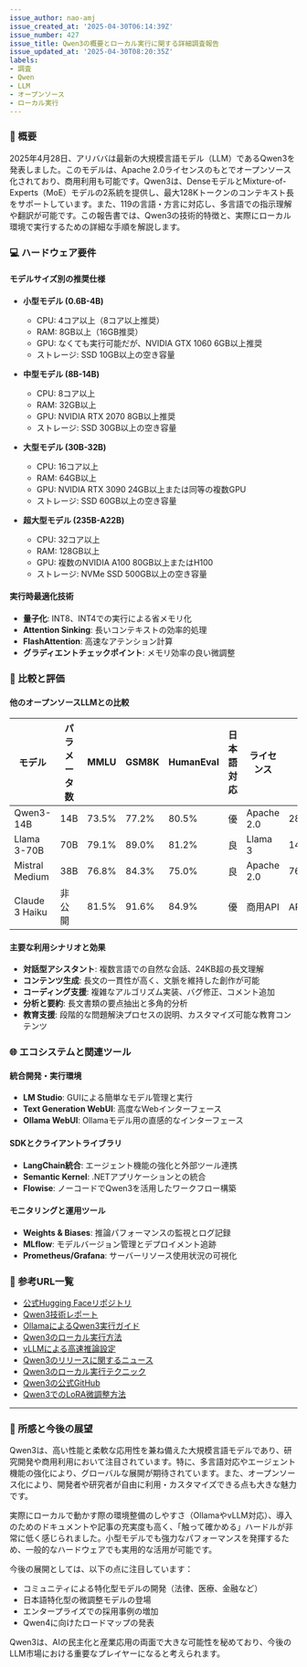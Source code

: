 ```yaml
---
issue_author: nao-amj
issue_created_at: '2025-04-30T06:14:39Z'
issue_number: 427
issue_title: Qwen3の概要とローカル実行に関する詳細調査報告
issue_updated_at: '2025-04-30T08:20:35Z'
labels:
- 調査
- Qwen
- LLM
- オープンソース
- ローカル実行
---
```


### 📌 概要

2025年4月28日、アリババは最新の大規模言語モデル（LLM）であるQwen3を発表しました。このモデルは、Apache 2.0ライセンスのもとでオープンソース化されており、商用利用も可能です。Qwen3は、DenseモデルとMixture-of-Experts（MoE）モデルの2系統を提供し、最大128Kトークンのコンテキスト長をサポートしています。また、119の言語・方言に対応し、多言語での指示理解や翻訳が可能です。この報告書では、Qwen3の技術的特徴と、実際にローカル環境で実行するための詳細な手順を解説します。


### 💻 ハードウェア要件

#### モデルサイズ別の推奨仕様
- **小型モデル (0.6B-4B)**
  - CPU: 4コア以上（8コア以上推奨）
  - RAM: 8GB以上（16GB推奨）
  - GPU: なくても実行可能だが、NVIDIA GTX 1060 6GB以上推奨
  - ストレージ: SSD 10GB以上の空き容量
  
- **中型モデル (8B-14B)**
  - CPU: 8コア以上
  - RAM: 32GB以上
  - GPU: NVIDIA RTX 2070 8GB以上推奨
  - ストレージ: SSD 30GB以上の空き容量
  
- **大型モデル (30B-32B)**
  - CPU: 16コア以上
  - RAM: 64GB以上
  - GPU: NVIDIA RTX 3090 24GB以上または同等の複数GPU
  - ストレージ: SSD 60GB以上の空き容量
  
- **超大型モデル (235B-A22B)**
  - CPU: 32コア以上
  - RAM: 128GB以上
  - GPU: 複数のNVIDIA A100 80GB以上またはH100
  - ストレージ: NVMe SSD 500GB以上の空き容量

#### 実行時最適化技術
- **量子化**: INT8、INT4での実行による省メモリ化
- **Attention Sinking**: 長いコンテキストの効率的処理
- **FlashAttention**: 高速なアテンション計算
- **グラディエントチェックポイント**: メモリ効率の良い微調整


### 🔄 比較と評価

#### 他のオープンソースLLMとの比較
| モデル | パラメータ数 | MMLU | GSM8K | HumanEval | 日本語対応 | ライセンス | 必要VRAM |
|--------|------------|------|-------|-----------|---------|---------|----------|
| Qwen3-14B | 14B | 73.5% | 77.2% | 80.5% | 優 | Apache 2.0 | 28GB(FP16)/14GB(INT4) |
| Llama 3-70B | 70B | 79.1% | 89.0% | 81.2% | 良 | Llama 3 | 140GB(FP16) |
| Mistral Medium | 38B | 76.8% | 84.3% | 75.0% | 良 | Apache 2.0 | 76GB(FP16) |
| Claude 3 Haiku | 非公開 | 81.5% | 91.6% | 84.9% | 優 | 商用API | API利用 |

#### 主要な利用シナリオと効果
- **対話型アシスタント**: 複数言語での自然な会話、24KB超の長文理解
- **コンテンツ生成**: 長文の一貫性が高く、文脈を維持した創作が可能
- **コーディング支援**: 複雑なアルゴリズム実装、バグ修正、コメント追加
- **分析と要約**: 長文書類の要点抽出と多角的分析
- **教育支援**: 段階的な問題解決プロセスの説明、カスタマイズ可能な教育コンテンツ


### 🌐 エコシステムと関連ツール

#### 統合開発・実行環境
- **LM Studio**: GUIによる簡単なモデル管理と実行
- **Text Generation WebUI**: 高度なWebインターフェース
- **Ollama WebUI**: Ollamaモデル用の直感的なインターフェース

#### SDKとクライアントライブラリ
- **LangChain統合**: エージェント機能の強化と外部ツール連携
- **Semantic Kernel**: .NETアプリケーションとの統合
- **Flowise**: ノーコードでQwen3を活用したワークフロー構築

#### モニタリングと運用ツール
- **Weights & Biases**: 推論パフォーマンスの監視とログ記録
- **MLflow**: モデルバージョン管理とデプロイメント追跡
- **Prometheus/Grafana**: サーバーリソース使用状況の可視化


### 🔗 参考URL一覧
- [公式Hugging Faceリポジトリ](https://huggingface.co/Qwen)
- [Qwen3技術レポート](https://qwenlm.github.io/blog/qwen3/)
- [OllamaによるQwen3実行ガイド](https://huggingface.co/blog/lynn-mikami/qwen-3-ollama-vllm)
- [Qwen3のローカル実行方法](https://zenn.dev/chitako/articles/5f1699fcbef6f9)
- [vLLMによる高速推論設定](https://vllm.readthedocs.io/en/latest/serving/openai_compatible_server.html)
- [Qwen3のリリースに関するニュース](https://www.itmedia.co.jp/aiplus/articles/2504/29/news087.html)
- [Qwen3のローカル実行テクニック](https://apidog.com/jp/blog/run-qwen-3-locally-jp-2/)
- [Qwen3の公式GitHub](https://github.com/QwenLM/Qwen3)
- [Qwen3でのLoRA微調整方法](https://github.com/QwenLM/Qwen3-finetune)

---

### 💭 所感と今後の展望

Qwen3は、高い性能と柔軟な応用性を兼ね備えた大規模言語モデルであり、研究開発や商用利用において注目されています。特に、多言語対応やエージェント機能の強化により、グローバルな展開が期待されています。また、オープンソース化により、開発者や研究者が自由に利用・カスタマイズできる点も大きな魅力です。

実際にローカルで動かす際の環境整備のしやすさ（OllamaやvLLM対応）、導入のためのドキュメントや記事の充実度も高く、「触って確かめる」ハードルが非常に低く感じられました。小型モデルでも強力なパフォーマンスを発揮するため、一般的なハードウェアでも実用的な活用が可能です。

今後の展開としては、以下の点に注目しています：
- コミュニティによる特化型モデルの開発（法律、医療、金融など）
- 日本語特化型の微調整モデルの登場
- エンタープライズでの採用事例の増加
- Qwen4に向けたロードマップの発表

Qwen3は、AIの民主化と産業応用の両面で大きな可能性を秘めており、今後のLLM市場における重要なプレイヤーになると考えられます。